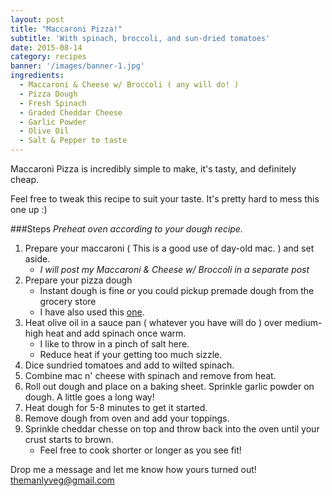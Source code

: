 ```yaml
---
layout: post
title: "Maccaroni Pizza!"
subtitle: 'With spinach, broccoli, and sun-dried tomatoes'
date: 2015-08-14
category: recipes
banner: '/images/banner-1.jpg'
ingredients:
  - Maccaroni & Cheese w/ Broccoli ( any will do! )
  - Pizza Dough
  - Fresh Spinach
  - Graded Cheddar Cheese
  - Garlic Powder
  - Olive Oil
  - Salt & Pepper to taste
---
```

Maccaroni Pizza is incredibly simple to make, it's tasty, and definitely cheap.

Feel free to tweak this recipe to suit your taste. It's pretty hard to mess this one up :)

###Steps
<em>Preheat oven according to your dough recipe.</em>

1. Prepare your maccaroni ( This is a good use of day-old mac. ) and set aside.
   - <em>I will post my Maccaroni & Cheese w/ Broccoli in a separate post</em>
2. Prepare your pizza dough
   - Instant dough is fine or you could pickup premade dough from the grocery store
   - I have also used this <a href="http://www.cooks.com/recipe/4e76o217/no-yeast-pizza-dough.html">one</a>.
3. Heat olive oil in a sauce pan ( whatever you have will do ) over medium-high heat and add spinach once warm.
   - I like to throw in a pinch of salt here.
   - Reduce heat if your getting too much sizzle.
4. Dice sundried tomatoes and add to wilted spinach.
5. Combine mac n' cheese with spinach and remove from heat.
5. Roll out dough and place on a baking sheet. Sprinkle garlic powder on dough. A little goes a long way!
6. Heat dough for 5-8 minutes to get it started.
7. Remove dough from oven and add your toppings.
8. Sprinkle cheddar chesse on top and throw back into the oven until your crust starts to brown.
   - Feel free to cook shorter or longer as you see fit!

Drop me a message and let me know how yours turned out!
<a href="mailto:themanlyveg@gmail.com">themanlyveg@gmail.com</a>
